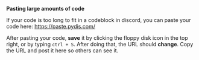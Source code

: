 **Pasting large amounts of code**

If your code is too long to fit in a codeblock in discord, you can paste your code here:
https://paste.pydis.com/

After pasting your code, **save** it by clicking the floppy disk icon in the top right, or by typing `ctrl + S`. After doing that, the URL should **change**. Copy the URL and post it here so others can see it.
